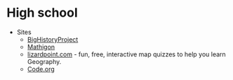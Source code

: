 # High school

- Sites
  - [BigHistoryProject](https://www.bighistoryproject.com/home)
  - [Mathigon](https://mathigon.org/)
  - [lizardpoint.com](https://lizardpoint.com/) - fun, free, interactive map quizzes to help you learn Geography.
  - [Code.org](https://code.org/)
